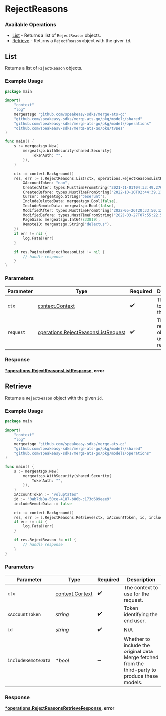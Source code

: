 # RejectReasons

### Available Operations

* [List](#list) - Returns a list of `RejectReason` objects.
* [Retrieve](#retrieve) - Returns a `RejectReason` object with the given `id`.

## List

Returns a list of `RejectReason` objects.

### Example Usage

```go
package main

import(
	"context"
	"log"
	mergeatsgo "github.com/speakeasy-sdks/merge-ats-go"
	"github.com/speakeasy-sdks/merge-ats-go/pkg/models/shared"
	"github.com/speakeasy-sdks/merge-ats-go/pkg/models/operations"
	"github.com/speakeasy-sdks/merge-ats-go/pkg/types"
)

func main() {
    s := mergeatsgo.New(
        mergeatsgo.WithSecurity(shared.Security{
            TokenAuth: "",
        }),
    )

    ctx := context.Background()
    res, err := s.RejectReasons.List(ctx, operations.RejectReasonsListRequest{
        XAccountToken: "nam",
        CreatedAfter: types.MustTimeFromString("2021-11-01T04:33:49.270Z"),
        CreatedBefore: types.MustTimeFromString("2022-10-10T02:44:39.117Z"),
        Cursor: mergeatsgo.String("deserunt"),
        IncludeDeletedData: mergeatsgo.Bool(false),
        IncludeRemoteData: mergeatsgo.Bool(false),
        ModifiedAfter: types.MustTimeFromString("2022-05-26T20:33:50.122Z"),
        ModifiedBefore: types.MustTimeFromString("2021-03-27T07:55:22.584Z"),
        PageSize: mergeatsgo.Int64(833819),
        RemoteID: mergeatsgo.String("delectus"),
    })
    if err != nil {
        log.Fatal(err)
    }

    if res.PaginatedRejectReasonList != nil {
        // handle response
    }
}
```

### Parameters

| Parameter                                                                                  | Type                                                                                       | Required                                                                                   | Description                                                                                |
| ------------------------------------------------------------------------------------------ | ------------------------------------------------------------------------------------------ | ------------------------------------------------------------------------------------------ | ------------------------------------------------------------------------------------------ |
| `ctx`                                                                                      | [context.Context](https://pkg.go.dev/context#Context)                                      | :heavy_check_mark:                                                                         | The context to use for the request.                                                        |
| `request`                                                                                  | [operations.RejectReasonsListRequest](../../models/operations/rejectreasonslistrequest.md) | :heavy_check_mark:                                                                         | The request object to use for the request.                                                 |


### Response

**[*operations.RejectReasonsListResponse](../../models/operations/rejectreasonslistresponse.md), error**


## Retrieve

Returns a `RejectReason` object with the given `id`.

### Example Usage

```go
package main

import(
	"context"
	"log"
	mergeatsgo "github.com/speakeasy-sdks/merge-ats-go"
	"github.com/speakeasy-sdks/merge-ats-go/pkg/models/shared"
	"github.com/speakeasy-sdks/merge-ats-go/pkg/models/operations"
)

func main() {
    s := mergeatsgo.New(
        mergeatsgo.WithSecurity(shared.Security{
            TokenAuth: "",
        }),
    )
    xAccountToken := "voluptates"
    id := "0ab7da8a-50ce-4187-b86b-c173d689eee9"
    includeRemoteData := false

    ctx := context.Background()
    res, err := s.RejectReasons.Retrieve(ctx, xAccountToken, id, includeRemoteData)
    if err != nil {
        log.Fatal(err)
    }

    if res.RejectReason != nil {
        // handle response
    }
}
```

### Parameters

| Parameter                                                                                        | Type                                                                                             | Required                                                                                         | Description                                                                                      |
| ------------------------------------------------------------------------------------------------ | ------------------------------------------------------------------------------------------------ | ------------------------------------------------------------------------------------------------ | ------------------------------------------------------------------------------------------------ |
| `ctx`                                                                                            | [context.Context](https://pkg.go.dev/context#Context)                                            | :heavy_check_mark:                                                                               | The context to use for the request.                                                              |
| `xAccountToken`                                                                                  | *string*                                                                                         | :heavy_check_mark:                                                                               | Token identifying the end user.                                                                  |
| `id`                                                                                             | *string*                                                                                         | :heavy_check_mark:                                                                               | N/A                                                                                              |
| `includeRemoteData`                                                                              | **bool*                                                                                          | :heavy_minus_sign:                                                                               | Whether to include the original data Merge fetched from the third-party to produce these models. |


### Response

**[*operations.RejectReasonsRetrieveResponse](../../models/operations/rejectreasonsretrieveresponse.md), error**

